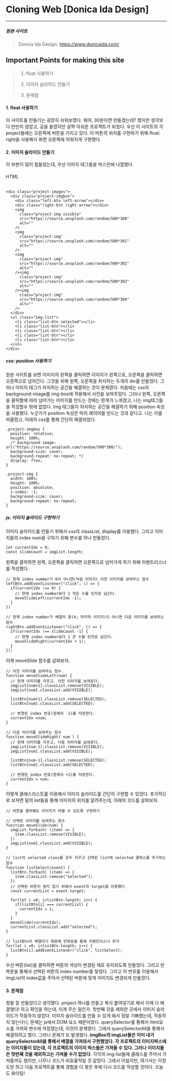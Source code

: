 # Cloning Web [Donica Ida Design]

---

##### 원본 사이트

> Donica Ida Design: https://www.donicaida.com/

## Important Points for making this site

> 1. float 사용하기

> 2. 이미지 슬라이드 만들기

> 3. 문제점

#### 1. float 사용하기

이 사이트를 만들기는 굉장히 쉬워보였다. 뭐야, 30분이면 만들겠는데? 했지만 생각보다 만만치 않았고, 공을 들였지만 살짝 아쉬운 프로젝트가 되었다.
우선 이 사이트의 각 project들에는 오른쪽에 버튼을 가지고 있다. 이 버튼의 위치를 구현하기 위해 float: right을 사용해서 화면 오른쪽에 띄워지게 구현했다.

#### 2. 이미지 슬라이드 만들기

이 부분이 많이 힘들었는데, 우선 이미지 태그들을 박스안에 나열했다.

###### HTML

```
<div class="project-images">
  <div class="project-imgbox">
    <div class="left-btn left-arrow"></div>
    <div class="right-btn right-arrow"></div>
    <img
      class="project-img visible"
      src="https://source.unsplash.com/random/500*300"
      alt=""
    />
    <img
      class="project-img"
      src="https://source.unsplash.com/random/500*301"
      alt=""
    />
    <img
      class="project-img"
      src="https://source.unsplash.com/random/500*302"
      alt=""
    /><img
      class="project-img"
      src="https://source.unsplash.com/random/500*303"
      alt=""
    /><img
      class="project-img"
      src="https://source.unsplash.com/random/500*304"
      alt=""
    />
  </div>
  <ul class="img-list">
    <li class="list-btn selected"></li>
    <li class="list-btn"></li>
    <li class="list-btn"></li>
    <li class="list-btn"></li>
    <li class="list-btn"></li>
  </ul>
</div>
```

##### css: position 사용하기

원본 사이트를 보면 이미지의 왼쪽을 클릭하면 이미지가 왼쪽으로, 오른쪽을 클릭하면 오른쪽으로 넘어간다. 그것을 위해 왼쪽, 오른쪽을 차지하는 두개의 div를 만들었다. 그러나 이미지 태그가 차지하는 공간을 해결하는 것이 문제였다.
처음에는 css의 background-image를 img-box에 적용해서 사진을 보여주었다. 그러나 왼쪽, 오른쪽을 클릭함에 따라 넘어가는 이미지를 만드는 것에는 한계가 느껴졌고, 나는 img태그들을 작성할수 밖에 없었다.
img 태그들이 차지하는 공간을 해결하기 위해 position 속성을 사용했다. 누군가가 position 속성은 마치 레이어를 만드는 것과 같다고. 나는 이를 떠올렸고, 아래의 css를 통해 간단히 해결되었다.

```
.project-imgbox {
  position: relative;
  height: 100%;
  /* background-image: url("https://source.unsplash.com/random/500*300/");
  background-size: cover;
  background-repeat: no-repeat; */
  display: flex;
}

.project-img {
  width: 100%;
  height: 100%;
  position: absolute;
  z-index: -1;
  background-size: cover;
  background-repeat: no-repeat;
}
```

##### js: 이미지 슬라이드 구현하기

이미지 슬라이드를 만들기 위해서 css의 classList, display를 이용했다. 그리고 이미지들의 index num을 구하기 위해 변수를 하나 만들었다.

```
let currentIdx = 0;
const slideCount = imgList.length;
```

왼쪽을 클릭하면 왼쪽, 오른쪽을 클릭하면 오른쪽으로 넘어가게 하기 위해 이벤트리스너를 작성했다.

```
// 현재 index number가 0이 아니면(처음 이미지) 이전 이미지를 보여주는 함수
leftBtn.addEventListener("click", () => {
  if(currentIdx !== 0) {
    // 현재 index number보다 1 작은 수를 인자로 넘긴다.
    moveSlideLeft(currentIdx -1);
  }
})

// 현재 index number가 배열의 끝(4; 마지막 이미지)이 아니면 다음 이미지를 보여주는 함수
rightBtn.addEventListener("click", () => {
  if(currentIdx !== slideCount -1) {
    // 현재 index number보다 1 큰 수를 인자로 넘긴다.
    moveSlideRight(currentIdx + 1);
  }
});
```

이제 moveSlide 함수를 살펴보자.

```
// 이전 이미지를 보여주는 함수.
function moveSlideLeft(num) {
  // 현재 이미지를 지우고, 이전 이미지를 보여준다.
  imgList[num+1].classList.remove(VISIBLE);
  imgList[num].classList.add(VISIBLE);

  listBtn[num+1].classList.remove(SELECTED);
  listBtn[num].classList.add(SELECTED);

  // 변경된 index 번호(원래의 -1)를 저장한다.
  currentIdx =num;
}

// 다음 이미지를 보여주는 함수
function moveSlideRight( num ) {
  // 현재 이미지를 지우고, 다음 이미지를 보여준다.
  imgList[num-1].classList.remove(VISIBLE);
  imgList[num].classList.add(VISIBLE);

  listBtn[num-1].classList.remove(SELECTED);
  listBtn[num].classList.add(SELECTED);

  // 변경된 index 번호(원래의 +1)를 저장한다.
  currentIdx = num;
}
```

이렇게 클래스리스트를 이용해서 이미지 슬라이드를 간단히 구현할 수 있었다. 추가적으로 보자면 밑의 list들을 통해 이미지의 위치를 알려주는데, 아래의 코드를 살펴보자.

```
// 버튼을 클릭해도 이미지가 바뀔 수 있도록 구현하기

// 선택된 이미지를 보여주는 함수
function moveSlide(num) {
  imgList.forEach( (item) => {
    item.classList.remove(VISIBLE);
  })
  imgList[num].classList.add(VISIBLE);
}

// list의 selected class를 모두 지우고 선택된 list에 selected 클래스를 추가하는 함수
function listSelect(event) {
  listBtn.forEach( (item) => {
    item.classList.remove("selected");
  })
  // 선택된 버튼이 뭔지 알기 위해서 event의 target을 이용했다.
  const currentList = event.target;

  for(let i =0; i<listBtn.length; i++) {
    if(listBtn[i] === currentList) {
      currentIdx = i;
    }
  }
  moveSlide(currentIdx);
  currentList.classList.add("selected");
}

// listBtn이 배열이기 때문에 반복문을 통해 이벤트리스너 추가
for(let i =0; i<listBtn.length; i++) {
  listBtn[i].addEventListener("click", listSelect);
}
```

우선 버튼(list)을 클릭하면 버튼의 색상이 변경된 채로 유지되도록 만들었다. 그리고 반복문을 통해서 선택된 버튼의 index number를 찾았다. 그리고 이 번호를 이용해서 imgList의 index값을 주어서 선택된 버튼에 맞게 이미지도 변경되게 만들었다.

#### 3. 문제점

정말 잘 만들었다고 생각했다. project 하나를 만들고 복사 붙여넣기로 해서 이제 다 해결했다! 하고 확인을 하는데, 이게 무슨 일인가. 첫번째 것을 제외한 곳에서 이미지 슬라이드가 작동하지 않았다.
이미지 슬라이드를 만들 수 있게 돼서 정말 기뻐했는데, 작동하지 않는다니, 문제는 js에서 DOM 요소 때문이었다. querySelector를 통해서 html요소를 가져와 변수에 저장했는데, 이것이 문제였다. 그래서 querySelectorAll을 통해서 해결하려고 했다.
그러나 문제가 또 발생했다. **imgBox의 imgList들은 이미 내가 querySelectorAll을 통해서 배열을 가져와서 구현했었다. 각 프로젝트의 이미지박스에는 이미지들이 있는데, 각 프로젝트의 이미지 박스들은 가져올 수 있다. 그러나 이미지들은 첫번째 것을 제외하고는 가져올 수가 없었다.**
각각의 img list들에 클래스를 주어서 가져올까도 했지만, 너무나 코드가 비효율적일 것 같았다. 그래서 아쉽지만, 여기서는 이정도만 하고 다음 프로젝트를 통해 경험을 더 쌓은 후에 다시 코드를 작성할 것이다. 오늘도 화이팅!
